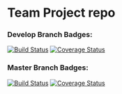 # Team Project repo

### Develop Branch Badges:
[![Build Status](https://app.travis-ci.com/gcivil-nyu-org/INET-Monday-Fall2023-Team-5.svg?branch=develop)](https://app.travis-ci.com/gcivil-nyu-org/INET-Monday-Fall2023-Team-5)
[![Coverage Status](https://coveralls.io/repos/github/gcivil-nyu-org/INET-Monday-Fall2023-Team-5/badge.svg?branch=develop)](https://coveralls.io/github/gcivil-nyu-org/INET-Monday-Fall2023-Team-5?branch=develop)

### Master Branch Badges:
[![Build Status](https://app.travis-ci.com/gcivil-nyu-org/INET-Monday-Fall2023-Team-5.svg?branch=master)](https://app.travis-ci.com/gcivil-nyu-org/INET-Monday-Fall2023-Team-5)
[![Coverage Status](https://coveralls.io/repos/github/gcivil-nyu-org/INET-Monday-Fall2023-Team-5/badge.svg?branch=master)](https://coveralls.io/github/gcivil-nyu-org/INET-Monday-Fall2023-Team-5?branch=master)
